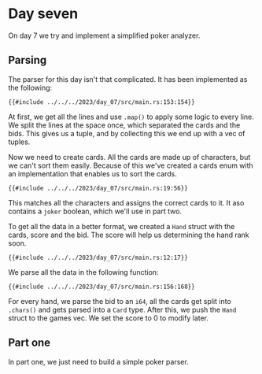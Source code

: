 # Day seven

On day 7 we try and implement a simplified poker analyzer.

## Parsing

The parser for this day isn't that complicated. It has been implemented as the following:

```rust,no_run,noplayground
{{#include ../../../2023/day_07/src/main.rs:153:154}}
```

At first, we get all the lines and use `.map()` to apply some logic to every line. We split the lines at the space once, which separated the cards and the bids. This gives us a tuple, and by collecting this we end up with a vec of tuples.

Now we need to create cards. All the cards are made up of characters, but we can't sort them easily. Because of this we've created a cards enum with an implementation that enables us to sort the cards.

```rust,no_run,noplayground
{{#include ../../../2023/day_07/src/main.rs:19:56}}
```

This matches all the characters and assigns the correct cards to it. It aso contains a `joker` boolean, which we'll use in part two.

To get all the data in a better format, we created a `Hand` struct with the cards, score and the bid. The score will help us determining the hand rank soon.

```rust,no_run,noplayground
{{#include ../../../2023/day_07/src/main.rs:12:17}}
```

We parse all the data in the following function:

```rust,no_run,noplayground
{{#include ../../../2023/day_07/src/main.rs:156:168}}
```

For every hand, we parse the bid to an `i64`, all the cards get split into `.chars()` and gets parsed into a `Card` type. After this, we push the `Hand` struct to the games vec. We set the score to 0 to modify later.

## Part one

In part one, we just need to build a simple poker parser.
